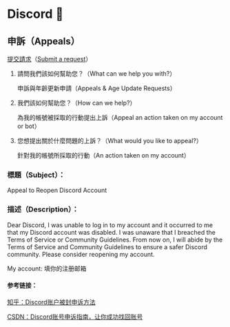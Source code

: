 # Discord 👾

## 申訴（Appeals）

[提交請求](https://support.discord.com/hc/zh-tw/requests/new?ticket_form%20id=360000029731)（[Submit a request](https://support.discord.com/hc/en-us/requests/new?ticket_form_id=360000029731)）

1. 請問我們該如何幫助您？（What can we help you with?）

   申訴與年齡更新申請（Appeals & Age Update Requests）

2. 我們該如何幫助您？（How can we help?）

   為我的帳號被採取的行動提出上訴（Appeal an action taken on my account or bot）

3. 您想提出關於什麼問題的上訴？（What would you like to appeal?）

   針對我的帳號所採取的行動（An action taken on my account）

### 標題（Subject）：

Appeal to Reopen Discord Account

### 描述（Description）：

Dear Discord, I was unable to log in to my account and it occurred to me that my Discord account was disabled. I was unaware that I breached the Terms of Service or Community Guidelines. From now on, I will abide by the Terms of Service and Community Guidelines to ensure a safer Discord community. Please consider reopening my account.



My account: 填你的注册邮箱

#### 参考链接：

[知乎：Discord账户被封申诉方法](https://zhuanlan.zhihu.com/p/483085856)

[CSDN：Discord账号申诉指南，让你成功找回账号](https://blog.csdn.net/dongdonglin77/article/details/136716352)